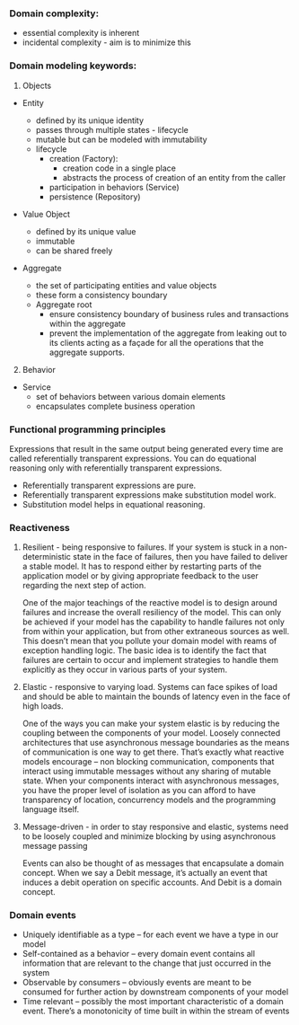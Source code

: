 ### Domain complexity:
- essential complexity is inherent
- incidental complexity - aim is to minimize this

### Domain modeling keywords:
1. Objects
 - Entity
    - defined by its unique identity
    - passes through multiple states - lifecycle
    - mutable but can be modeled with immutability
    - lifecycle
      - creation (Factory):
           - creation code in a single place
           - abstracts the process of creation of an entity from the caller
      - participation in behaviors (Service)
      - persistence (Repository)
 - Value Object
    - defined by its unique value
    - immutable
    - can be shared freely

 - Aggregate
    - the set of participating entities and value objects
    - these form a consistency boundary
    - Aggregate root
      - ensure consistency boundary of business rules and transactions within the aggregate
      - prevent the implementation of the aggregate from leaking out to its clients acting as a
        façade for all the operations that the aggregate supports.

2. Behavior
  - Service
    - set of behaviors between various domain elements
    - encapsulates complete business operation

### Functional programming principles
Expressions that result in the same output being generated every time are called
referentially transparent expressions. You can do equational reasoning only with referentially
transparent expressions.

- Referentially transparent expressions are pure.
- Referentially transparent expressions make substitution model work.
- Substitution model helps in equational reasoning.

### Reactiveness
 1. Resilient - being responsive to failures. If your system is stuck in a non-
deterministic state in the face of failures, then you have failed to deliver a
stable model. It has to respond either by restarting parts of the application
model or by giving appropriate feedback to the user regarding the next step
of action.

    One of the major teachings of the reactive model is to design around failures
and increase the overall resiliency of the model. This can only be achieved if your model has the capability to handle failures not
only from within your application, but from other extraneous sources as well. This doesn’t
mean that you pollute your domain model with reams of exception handling logic. The basic
idea is to identify the fact that failures are certain to occur and implement strategies to handle
them explicitly as they occur in various parts of your system.

 2. Elastic - responsive to varying load. Systems can face spikes of load
and should be able to maintain the bounds of latency even in the face of
high loads.

    One of the ways you can make your system elastic is by reducing the coupling between the
components of your model. Loosely connected architectures that use asynchronous message
boundaries as the means of communication is one way to get there. That’s exactly what
reactive models encourage – non blocking communication, components that interact using
immutable messages without any sharing of mutable state. When your components interact
with asynchronous messages, you have the proper level of isolation as you can afford to have
transparency of location, concurrency models and the programming language itself.

 3. Message-driven - in order to stay responsive and elastic, systems need to be loosely coupled
and minimize blocking by using asynchronous message passing

    Events can also be thought of as messages that encapsulate a domain concept.
When we say a Debit message, it’s actually an event that induces a debit operation on specific accounts.
And Debit is a domain concept.

### Domain events
 - Uniquely identifiable as a type – for each event we have a type in our model
 - Self-contained as a behavior – every domain event contains all information that are
relevant to the change that just occurred in the system
 - Observable by consumers – obviously events are meant to be consumed for further
action by downstream components of your model
 - Time relevant – possibly the most important characteristic of a domain event. There’s a
monotonicity of time built in within the stream of events
